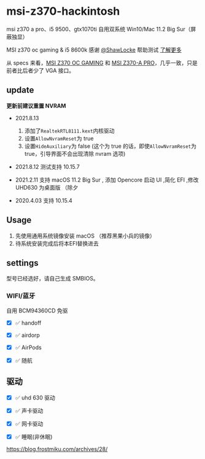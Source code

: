 # msi-z370-hackintosh

msi z370 a pro、i5 9500、gtx1070ti 自用双系统 Win10/Mac 11.2 Big Sur（屏蔽独显）

MSI z370 oc gaming & i5 8600k 感谢 [@ShawLocke](https://github.com/ShawLocke) 帮助测试 [了解更多](https://github.com/FrostMiKu/msi-z370-i5-9500-hackintosh/issues/2)

从 specs 来看，[MSI Z370 OC GAMING](https://cn.msi.com/Motherboard/Z370-OC-GAMING/Specification) 和 [MSI Z370-A PRO](https://cn.msi.com/Motherboard/Z370-A-PRO/Specification)，几乎一致，只是前者比后者少了 VGA 接口。

## update

**更新前建议重置 NVRAM**

- 2021.8.13
  1. 添加了`RealtekRTL8111.kext`内核驱动
  2. 设置`AllowNvramReset`为 true
  3. 设置`HideAuxiliary`为 false (这个为 true 的话，即使`AllowNvramReset`为 true，引导界面不会出现清除 nvram 选项)

- 2021.8.12 测试支持 10.15.7

- 2021.2.11 支持 macOS 11.2 Big Sur , 添加 Opencore 启动 UI ,简化 EFI ,修改 UHD630 为桌面版 （除夕

- 2020.4.03 支持 10.15.4

## Usage

1. 先使用通用系统镜像安装 macOS （推荐黑果小兵的镜像）
2. 待系统安装完成后将本EFI替换进去

## settings

型号已经选好，请自己生成 SMBIOS。

### WIFI/蓝牙

自用 BCM94360CD 免驱

- [x] ✅ handoff

- [x] ✅ airdorp

- [x] ✅ AirPods

- [x] ✅ 随航

## 驱动

- [x] ✅ uhd 630 驱动

- [x] ✅ 声卡驱动

- [x] ✅ 网卡驱动

- [x] ✅ 睡眠(非休眠)

https://blog.frostmiku.com/archives/28/
